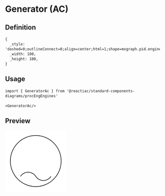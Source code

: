 # Generator (AC)

## Definition

```
{
  _style: 'dashed=0;outlineConnect=0;align=center;html=1;shape=mxgraph.pid.engines.generator_(ac);fontSize=45;',
  _width: 100,
  _height: 100,
}
```

## Usage

```
import { GeneratorAc } from '@reactiac/standard-components-diagrams/procEngEngines'

<GeneratorAc/>
```

## Preview

<img src="./generator-ac.png" width="200"/>
